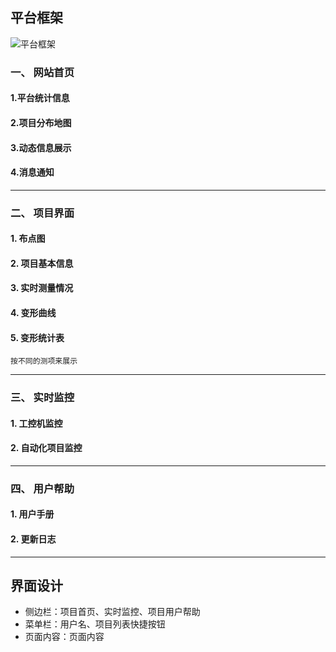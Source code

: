 ## 平台框架
![平台框架](https://images.gitee.com/uploads/images/2019/1017/140231_f9dbb4ce_1001582.png "屏幕截图.png")
### **一、 网站首页**
#### 1.平台统计信息
#### 2.项目分布地图
#### 3.动态信息展示
#### 4.消息通知   
---

### **二、 项目界面**
#### 1. 布点图
#### 2. 项目基本信息
#### 3. 实时测量情况
#### 4. 变形曲线
#### 5. 变形统计表    
    按不同的测项来展示
---

### **三、 实时监控**
#### 1. 工控机监控
#### 2. 自动化项目监控
---

### **四、 用户帮助**
#### 1. 用户手册
#### 2. 更新日志
---

## 界面设计
+ 侧边栏：项目首页、实时监控、项目用户帮助
+ 菜单栏：用户名、项目列表快捷按钮
+ 页面内容：页面内容